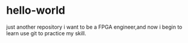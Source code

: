 # hello-world
just another repository
i want to be a FPGA engineer,and now i begin to learn use git to practice my skill.
